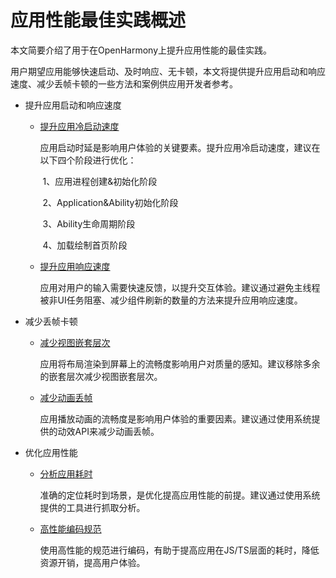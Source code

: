 # 应用性能最佳实践概述

本文简要介绍了用于在OpenHarmony上提升应用性能的最佳实践。

用户期望应用能够快速启动、及时响应、无卡顿，本文将提供提升应用启动和响应速度、减少丢帧卡顿的一些方法和案例供应用开发者参考。

- 提升应用启动和响应速度

  - [提升应用冷启动速度](improve-application-startup-and-response/improve-application-cold-start-speed.md)

      应用启动时延是影响用户体验的关键要素。提升应用冷启动速度，建议在以下四个阶段进行优化：

      ​	1、应用进程创建&初始化阶段

      ​	2、Application&Ability初始化阶段

      ​	3、Ability生命周期阶段

      ​	4、加载绘制首页阶段

  - [提升应用响应速度](improve-application-startup-and-response/improve-application-response.md)

     应用对用户的输入需要快速反馈，以提升交互体验。建议通过避免主线程被非UI任务阻塞、减少组件刷新的数量的方法来提升应用响应速度。

- 减少丢帧卡顿

  - [减少视图嵌套层次](reduce-frame-loss-and-frame-freezing/reduce-view-nesting-levels.md)

     应用将布局渲染到屏幕上的流畅度影响用户对质量的感知。建议移除多余的嵌套层次减少视图嵌套层次。

  - [减少动画丢帧](reduce-frame-loss-and-frame-freezing/reduce-animation-frame-loss.md)
  
      应用播放动画的流畅度是影响用户体验的重要因素。建议通过使用系统提供的动效API来减少动画丢帧。
- 优化应用性能
  - [分析应用耗时](performance-analysis-and-improve/application-performance-analysis.md)

    准确的定位耗时到场景，是优化提高应用性能的前提。建议通过使用系统提供的工具进行抓取分析。

  - [高性能编码规范](performance-analysis-and-improve/high-performance-programming.md)

    使用高性能的规范进行编码，有助于提高应用在JS/TS层面的耗时，降低资源开销，提高用户体验。
